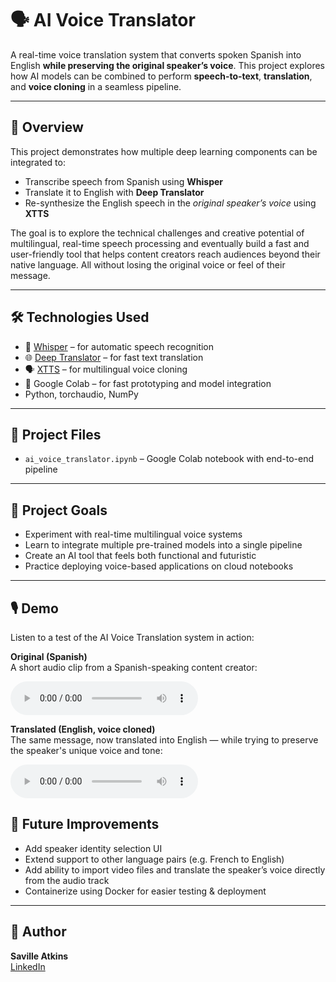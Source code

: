 # 🗣️ AI Voice Translator

A real-time voice translation system that converts spoken Spanish into English **while preserving the original speaker’s voice**. This project explores how AI models can be combined to perform **speech-to-text**, **translation**, and **voice cloning** in a seamless pipeline.


---

## 🚀 Overview

This project demonstrates how multiple deep learning components can be integrated to:
- Transcribe speech from Spanish using **Whisper**
- Translate it to English with **Deep Translator**
- Re-synthesize the English speech in the *original speaker’s voice* using **XTTS**

The goal is to explore the technical challenges and creative potential of multilingual, real-time speech processing and eventually build a fast and user-friendly tool that helps content creators reach audiences beyond their native language. All without losing the original voice or feel of their message.


---

## 🛠️ Technologies Used

- 🧠 [Whisper](https://github.com/openai/whisper) – for automatic speech recognition
- 🌐 [Deep Translator](https://pypi.org/project/deep-translator/) – for fast text translation
- 🗣️ [XTTS](https://github.com/coqui-ai/TTS) – for multilingual voice cloning
- 📁 Google Colab – for fast prototyping and model integration
- Python, torchaudio, NumPy

---

## 📂 Project Files

- `ai_voice_translator.ipynb` – Google Colab notebook with end-to-end pipeline

---

## 🎯 Project Goals

- Experiment with real-time multilingual voice systems
- Learn to integrate multiple pre-trained models into a single pipeline
- Create an AI tool that feels both functional and futuristic
- Practice deploying voice-based applications on cloud notebooks

---

## 🎙️ Demo

Listen to a test of the AI Voice Translation system in action:

**Original (Spanish)**  
A short audio clip from a Spanish-speaking content creator:

<audio controls>
  <source src="original_spanish_audio.mp3" type="audio/mpeg">
  Your browser does not support the audio element.
</audio>

**Translated (English, voice cloned)**  
The same message, now translated into English — while trying to  preserve the speaker's unique voice and tone:

<audio controls>
  <source src="translated_english_audio.mp3" type="audio/mpeg">
  Your browser does not support the audio element.
</audio>



## 🔧 Future Improvements

- Add speaker identity selection UI
- Extend support to other language pairs (e.g. French to English)
- Add ability to import video files and translate the speaker’s voice directly from the audio track 
- Containerize using Docker for easier testing & deployment

---

## 👤 Author

**Saville Atkins**  
[LinkedIn](https://www.linkedin.com/in/saville-atkins-ll/)

